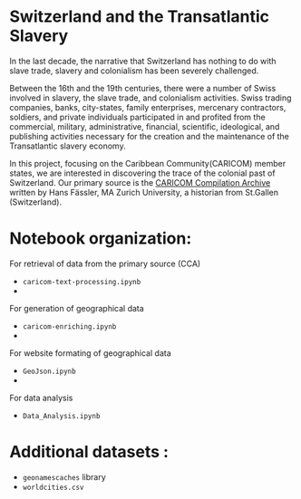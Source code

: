 # Switzerland and the Transatlantic Slavery

In the last decade, the narrative that Switzerland has nothing to do with slave trade, slavery and colonialism has been severely challenged.

Between the 16th and the 19th centuries, there were a number of Swiss involved in slavery, the slave trade, and colonialism activities. Swiss trading companies, banks, city-states, family enterprises, mercenary contractors, soldiers, and private individuals participated in and profited from the commercial, military, administrative, financial, scientific, ideological, and publishing activities necessary for the creation and the maintenance of the Transatlantic slavery economy. 

In this project, focusing on the Caribbean Community(CARICOM) member states, we are interested in discovering the trace of the colonial past of Switzerland.
Our primary source is the [CARICOM Compilation Archive](https://louverture.ch/cca/) written by Hans Fässler, MA Zurich University, a historian from St.Gallen (Switzerland).

 
# Notebook organization:

For retrieval of data from the primary source (CCA)
  - `caricom-text-processing.ipynb` 
  - 
For generation of geographical data
  - `caricom-enriching.ipynb`
  - 
For website formating of geographical data
  - `GeoJson.ipynb`
  - 
For data analysis 
  - `Data_Analysis.ipynb`

# Additional datasets : 
 - `geonamescaches` library  
 - `worldcities.csv` 



